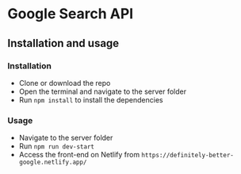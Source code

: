 # Google Search API

## Installation and usage

### Installation
- Clone or download the repo
- Open the terminal and navigate to the server folder
- Run `npm install` to install the dependencies
### Usage
- Navigate to the server folder
- Run `npm run dev-start`
- Access the front-end on Netlify from `https://definitely-better-google.netlify.app/ `

